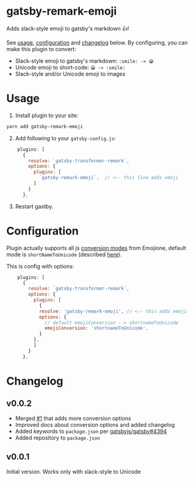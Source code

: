 # gatsby-remark-emoji

Adds slack-style emoji to gatsby's markdown 👍!

See [usage](#usage), [configuration](#configuration) and [changelog](#changelog) below. By configuring, you can make this plugin to convert:
- Slack-style emoji to gatsby's markdown: `:smile: -> 😀`
- Unicode emoji to short-code: `😀 -> :smile:`
- Slack-style and/or Unicode emoji to images

# Usage

1.  Install plugin to your site:

```bash
yarn add gatsby-remark-emoji
```

2. Add following to your `gatsby-config.js`:
```js
    plugins: [      
      {
        resolve: `gatsby-transformer-remark`,
        options: {
          plugins: [
            `gatsby-remark-emoji`,  // <-- this line adds emoji
          ]
        }
      },
```

3.  Restart gastby.

# Configuration

Plugin actually supports all js [conversion modes](https://demos.emojione.com/latest/index.html#js) from Emojione, default mode is `shortNameToUnicode` (described [here](https://demos.emojione.com/latest/shortnametounicode.html)). 

This is config with options:

```js
    plugins: [
      {
        resolve: `gatsby-transformer-remark`,
        options: {
          plugins: [
            {
            resolve: 'gatsby-remark-emoji', // <-- this adds emoji
            options: {
              // default emojiConversion --> shortnameToUnicode
              emojiConversion: 'shortnameToUnicode',
            }
          },
          ]
        }
      },
```

# Changelog

## v0.0.2
- Merged [#1](https://github.com/Rulikkk/gatsby-remark-emoji/pull/1) that adds more conversion options
- Improved docs about conversion options and added changelog
- Added keywords to `package.json` per [gatsbyjs/gatsby#4394](https://github.com/gatsbyjs/gatsby/issues/4394)
- Added repository to `package.json`

## v0.0.1
Initial version. Works only with slack-style to Unicode
